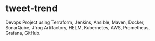 # tweet-trend
Devops Project using Terraform, Jenkins, Ansible, Maven, Docker, SonarQube, Jfrog Artifactory, HELM, Kubernetes, AWS, Prometheus, Grafana, GitHub.
